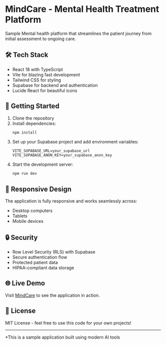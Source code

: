 # MindCare - Mental Health Treatment Platform

Sample Mental health platform that streamlines the patient journey from initial assessment to ongoing care.

## 🛠️ Tech Stack

- React 18 with TypeScript
- Vite for blazing fast development
- Tailwind CSS for styling
- Supabase for backend and authentication
- Lucide React for beautiful icons

## 🚀 Getting Started

1. Clone the repository
2. Install dependencies:
   ```bash
   npm install
   ```
3. Set up your Supabase project and add environment variables:
   ```env
   VITE_SUPABASE_URL=your_supabase_url
   VITE_SUPABASE_ANON_KEY=your_supabase_anon_key
   ```
4. Start the development server:
   ```bash
   npm run dev
   ```

## 📱 Responsive Design

The application is fully responsive and works seamlessly across:
- Desktop computers
- Tablets
- Mobile devices

## 🔒 Security

- Row Level Security (RLS) with Supabase
- Secure authentication flow
- Protected patient data
- HIPAA-compliant data storage

## 🌐 Live Demo

Visit [MindCare](https://mind-care-app.netlify.app) to see the application in action.

## 📄 License

MIT License - feel free to use this code for your own projects!

---

*This is a sample application built using modern AI tools